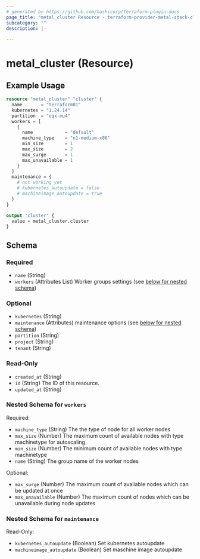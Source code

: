 ```yaml
---
# generated by https://github.com/hashicorp/terraform-plugin-docs
page_title: "metal_cluster Resource - terraform-provider-metal-stack-cloud"
subcategory: ""
description: |-
  
---
```


# metal_cluster (Resource)



## Example Usage

```terraform
resource "metal_cluster" "cluster" {
  name       = "terraform01"
  kubernetes = "1.24.14"
  partition  = "eqx-mu4"
  workers = [
    {
      name            = "default"
      machine_type    = "n1-medium-x86"
      min_size        = 1
      max_size        = 2
      max_surge       = 1
      max_unavailable = 1
    }
  ]
  maintenance = {
    # not working yet
    # kubernetes_autoupdate = false
    # machineimage_autoupdate = true
  }
}

output "cluster" {
  value = metal_cluster.cluster
}
```

<!-- schema generated by tfplugindocs -->
## Schema

### Required

- `name` (String)
- `workers` (Attributes List) Worker groups settings (see [below for nested schema](#nestedatt--workers))

### Optional

- `kubernetes` (String)
- `maintenance` (Attributes) maintenance options (see [below for nested schema](#nestedatt--maintenance))
- `partition` (String)
- `project` (String)
- `tenant` (String)

### Read-Only

- `created_at` (String)
- `id` (String) The ID of this resource.
- `updated_at` (String)

<a id="nestedatt--workers"></a>
### Nested Schema for `workers`

Required:

- `machine_type` (String) The the type of node for all worker nodes
- `max_size` (Number) The maximum count of available nodes with type machinetype for autoscaling
- `min_size` (Number) The minimum count of available nodes with type machinetype
- `name` (String) The group name of the worker nodes

Optional:

- `max_surge` (Number) The maximum count of available nodes which can be updated at once
- `max_unavailable` (Number) The maximum count of nodes which can be unavailable during node updates


<a id="nestedatt--maintenance"></a>
### Nested Schema for `maintenance`

Read-Only:

- `kubernetes_autoupdate` (Boolean) Set kubernetes autoupdate
- `machineimage_autoupdate` (Boolean) Set maschine image autoupdate

